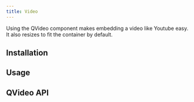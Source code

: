 ```yaml
---
title: Video
---
```


Using the QVideo component makes embedding a video like Youtube easy. It also resizes to fit the container by default.

## Installation
<doc-installation components="QVideo" />

## Usage
<doc-example title="Basic" file="QVideo/Basic" />

<doc-example title="HTML markup" file="QVideo/HtmlMarkup" />

## QVideo API
<doc-api file="QVideo" />

